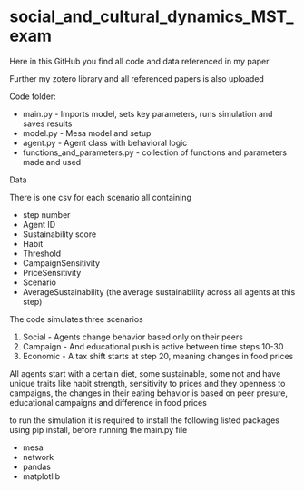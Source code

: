 # social\_and\_cultural\_dynamics\_MST\_exam

Here in this GitHub you find all code and data referenced in my paper

Further my zotero library and all referenced papers is also uploaded



Code folder:

* main.py - Imports model, sets key parameters, runs simulation and saves results
* model.py - Mesa model and setup
* agent.py - Agent class with behavioral logic
* functions\_and\_parameters.py - collection of functions and parameters made and used



Data

There is one csv for each scenario all containing 

* step number
* Agent ID
* Sustainability score
* Habit 
* Threshold 
* CampaignSensitivity
* PriceSensitivity
* Scenario
* AverageSustainability (the average sustainability across all agents at this step)



The code simulates three scenarios 

1. Social - Agents change behavior based only on their peers
2. Campaign - And educational push is active between time steps 10-30
3. Economic - A tax shift starts at step 20, meaning changes in food prices



All agents start with a certain diet, some sustainable, some not and have unique traits like habit strength, sensitivity to prices and they openness to campaigns, the changes in their eating behavior is based on peer presure, educational campaigns and difference in food prices



to run the simulation it is required to install the following listed packages using pip install, before running the main.py file

* mesa
* network
* pandas
* matplotlib





